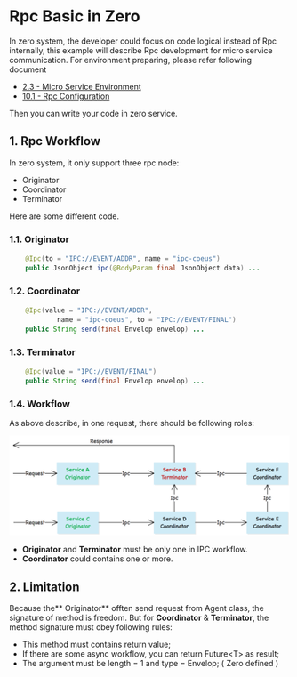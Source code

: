 # Rpc Basic in Zero

In zero system, the developer could focus on code logical instead of Rpc internally, this example will describe Rpc development for micro service communication. For environment preparing, please refer following document

* [2.3 - Micro Service Environment](/doc/23-micro-service-environment.md)
* [10.1 - Rpc Configuration](/doc/101-rpc-configuration.md)

Then you can write your code in zero service.

## 1. Rpc Workflow

In zero system, it only support three rpc node:

* Originator
* Coordinator
* Terminator

Here are some different code.

### 1.1. Originator

```java
    @Ipc(to = "IPC://EVENT/ADDR", name = "ipc-coeus")
    public JsonObject ipc(@BodyParam final JsonObject data) ...
```

### 1.2. Coordinator

```java
    @Ipc(value = "IPC://EVENT/ADDR",
            name = "ipc-coeus", to = "IPC://EVENT/FINAL")
    public String send(final Envelop envelop) ...
```

### 1.3. Terminator

```java
    @Ipc(value = "IPC://EVENT/FINAL")
    public String send(final Envelop envelop) ...
```

### 1.4. Workflow

As above describe, in one request, there should be following roles:

![](/doc/image/rpc-workflow.png)

* **Originator** and **Terminator** must be only one in IPC workflow.
* **Coordinator** could contains one or more.

## 2. Limitation

Because the** Originator** offten send request from Agent class, the signature of method is freedom. But for **Coordinator** & **Terminator**, the method signature must obey following rules:

* This method must contains return value;
* If there are some async workflow, you can return Future&lt;T&gt; as result;
* The argument must be length = 1 and type = Envelop; \( Zero defined \)



